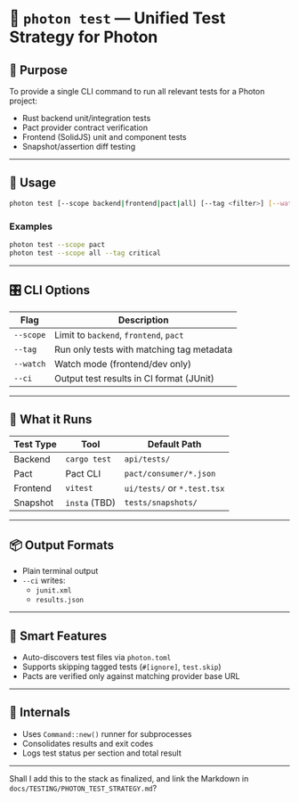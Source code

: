 # 🧪 `photon test` — Unified Test Strategy for Photon

## 🧭 Purpose

To provide a single CLI command to run all relevant tests for a Photon project:
- Rust backend unit/integration tests
- Pact provider contract verification
- Frontend (SolidJS) unit and component tests
- Snapshot/assertion diff testing

---

## 📝 Usage

```bash
photon test [--scope backend|frontend|pact|all] [--tag <filter>] [--watch]
```

### Examples

```bash
photon test --scope pact
photon test --scope all --tag critical
```

---

## 🎛️ CLI Options

| Flag        | Description                              |
|-------------|------------------------------------------|
| `--scope`   | Limit to `backend`, `frontend`, `pact`   |
| `--tag`     | Run only tests with matching tag metadata|
| `--watch`   | Watch mode (frontend/dev only)           |
| `--ci`      | Output test results in CI format (JUnit) |

---

## 🧩 What it Runs

| Test Type   | Tool         | Default Path               |
|-------------|--------------|----------------------------|
| Backend     | `cargo test` | `api/tests/`               |
| Pact        | Pact CLI     | `pact/consumer/*.json`     |
| Frontend    | `vitest`     | `ui/tests/` or `*.test.tsx`|
| Snapshot    | `insta` (TBD)| `tests/snapshots/`         |

---

## 📦 Output Formats

- Plain terminal output
- `--ci` writes:
    - `junit.xml`
    - `results.json`

---

## 🧠 Smart Features

- Auto-discovers test files via `photon.toml`
- Supports skipping tagged tests (`#[ignore]`, `test.skip`)
- Pacts are verified only against matching provider base URL

---

## 🧪 Internals

- Uses `Command::new()` runner for subprocesses
- Consolidates results and exit codes
- Logs test status per section and total result

---

Shall I add this to the stack as finalized, and link the Markdown in `docs/TESTING/PHOTON_TEST_STRATEGY.md`?
